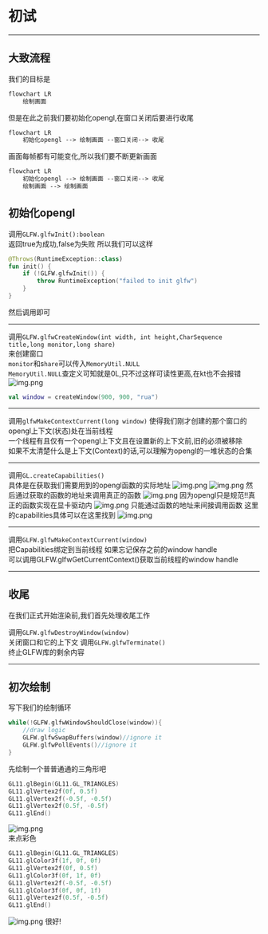 # 初试

---

## 大致流程

我们的目标是

````mmd
flowchart LR
    绘制画面
````

但是在此之前我们要初始化opengl,在窗口关闭后要进行收尾

````mmd
flowchart LR
    初始化opengl --> 绘制画面 --窗口关闭--> 收尾
````

画面每帧都有可能变化,所以我们要不断更新画面

````mmd
flowchart LR
    初始化opengl --> 绘制画面 --窗口关闭--> 收尾
    绘制画面 --> 绘制画面
````

## 初始化opengl

调用`GLFW.glfwInit():boolean`  
返回true为成功,false为失败 所以我们可以这样

````kotlin
@Throws(RuntimeException::class)
fun init() {
    if (!GLFW.glfwInit()) {
        throw RuntimeException("failed to init glfw")
    }
}
````

然后调用即可

---

调用`GLFW.glfwCreateWindow(int width, int height,CharSequence title,long monitor,long share)`  
来创建窗口  
`monitor`和s`hare`可以传入`MemoryUtil.NULL`  
`MemoryUtil.NULL`查定义可知就是0L,只不过这样可读性更高,在kt也不会报错
![img.png](preparationImages/glfwCreateWindowComment.png)

````kotlin
val window = createWindow(900, 900, "rua")
````

---
调用`glfwMakeContextCurrent(long window)`
使得我们刚才创建的那个窗口的opengl上下文(状态)处在当前线程  
一个线程有且仅有一个opengl上下文且在设置新的上下文前,旧的必须被移除  
如果不太清楚什么是上下文(Context)的话,可以理解为opengl的一堆状态的合集

---

调用`GL.createCapabilities()`  
具体是在获取我们需要用到的opengl函数的实际地址
![img.png](preparationImages/createCapabilities.png)
![img.png](preparationImages/retrieveFunAddress.png)
然后通过获取的函数的地址来调用真正的函数
![img.png](preparationImages/callFunByAddress.png)
因为opengl只是规范!!真正的函数实现在显卡驱动内
![img.png](preparationImages/openglIsStandard.png)
只能通过函数的地址来间接调用函数 这里的capabilities具体可以在这里找到
![img.png](preparationImages/openglCapabilities.png)

---

调用`GLFW.glfwMakeContextCurrent(window)`  
把Capabilities绑定到当前线程 如果忘记保存之前的window handle  
可以调用GLFW.glfwGetCurrentContext()获取当前线程的window handle

---

## 收尾

在我们正式开始渲染前,我们首先处理收尾工作

调用`GLFW.glfwDestroyWindow(window)`  
关闭窗口和它的上下文 调用`GLFW.glfwTerminate()`  
终止GLFW库的剩余内容

---

## 初次绘制

写下我们的绘制循环

````kotlin
while(!GLFW.glfwWindowShouldClose(window)){
    //draw logic
    GLFW.glfwSwapBuffers(window)//ignore it
    GLFW.glfwPollEvents()//ignore it
}
````

先绘制一个普普通通的三角形吧

````kotlin
GL11.glBegin(GL11.GL_TRIANGLES)
GL11.glVertex2f(0f, 0.5f)
GL11.glVertex2f(-0.5f, -0.5f)
GL11.glVertex2f(0.5f, -0.5f)
GL11.glEnd()
````

![img.png](preparationImages/SimpleWhiteTrinagle.png)  
来点彩色

````kotlin
GL11.glBegin(GL11.GL_TRIANGLES)
GL11.glColor3f(1f, 0f, 0f)
GL11.glVertex2f(0f, 0.5f)
GL11.glColor3f(0f, 1f, 0f)
GL11.glVertex2f(-0.5f, -0.5f)
GL11.glColor3f(0f, 0f, 1f)
GL11.glVertex2f(0.5f, -0.5f)
GL11.glEnd()
````

![img.png](preparationImages/ColorfulTraiangle.png)
很好!